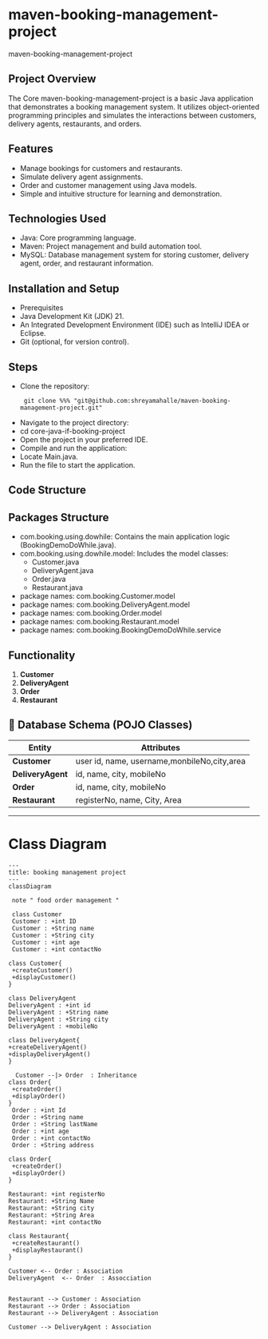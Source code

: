 # maven-booking-management-project
maven-booking-management-project

## **Project Overview**

The Core maven-booking-management-project is a basic Java application that demonstrates a booking management system. It utilizes object-oriented programming principles and simulates the interactions between customers, delivery agents, restaurants, and orders.

## **Features**

- Manage bookings for customers and restaurants.
- Simulate delivery agent assignments.
- Order and customer management using Java models.
- Simple and intuitive structure for learning and demonstration.
  
## **Technologies Used**

- Java: Core programming language.
- Maven: Project management and build automation tool.
- MySQL: Database management system for storing customer, delivery agent, order, and restaurant information.

## **Installation and Setup**
- Prerequisites
- Java Development Kit (JDK) 21.
- An Integrated Development Environment (IDE) such as IntelliJ IDEA or Eclipse.
- Git (optional, for version control).

## **Steps**
- Clone the repository:
  ```shell
   git clone %%% "git@github.com:shreyamahalle/maven-booking-management-project.git" 
- Navigate to the project directory:
- cd core-java-if-booking-project
- Open the project in your preferred IDE.
- Compile and run the application:
- Locate Main.java.
- Run the file to start the application.

## **Code Structure**  
## **Packages Structure**
- com.booking.using.dowhile: Contains the main application logic (BookingDemoDoWhile.java).
- com.booking.using.dowhile.model: Includes the model classes:
  - Customer.java
  - DeliveryAgent.java
  - Order.java
  - Restaurant.java
- package names: com.booking.Customer.model
- package names: com.booking.DeliveryAgent.model
- package names: com.booking.Order.model
- package names: com.booking.Restaurant.model
- package names: com.booking.BookingDemoDoWhile.service

## **Functionality**
1. **Customer**
2. **DeliveryAgent**
3. **Order**
4. **Restaurant**



## **📝 Database Schema (POJO Classes)**
| **Entity**          | **Attributes** |
|---------------------|----------------------------------------------------------|
| **Customer**           | user id, name, username,monbileNo,city,area |
| **DeliveryAgent**          | id, name, city, mobileNo |
| **Order**         | id, name, city, mobileNo |
| **Restaurant**        |registerNo, name, City, Area |

---


#  Class Diagram
```mermaid
---
title: booking management project
---
classDiagram

 note " food order management "

 class Customer
 Customer : +int ID
 Customer : +String name
 Customer : +String city
 Customer : +int age
 Customer : +int contactNo

class Customer{
 +createCustomer()
 +displayCustomer()
}

class DeliveryAgent
DeliveryAgent : +int id
DeliveryAgent : +String name
DeliveryAgent : +String city
DeliveryAgent : +mobileNo

class DeliveryAgent{
+createDeliveryAgent()
+displayDeliveryAgent()
}

  Customer --|> Order  : Inheritance
class Order{
 +createOrder()
 +displayOrder()
}
 Order : +int Id
 Order : +String name
 Order : +String lastName
 Order : +int age
 Order : +int contactNo
 Order : +String address

class Order{
 +createOrder()
 +displayOrder()
}

Restaurant: +int registerNo
Restaurant: +String Name
Restaurant: +String city
Restaurant: +String Area
Restaurant: +int contactNo

class Restaurant{
 +createRestaurant()
 +displayRestaurant()
}

Customer <-- Order : Association
DeliveryAgent  <-- Order  : Assocciation


Restaurant --> Customer : Association
Restaurant --> Order : Association
Restaurant --> DeliveryAgent : Association

Customer --> DeliveryAgent : Association



```
